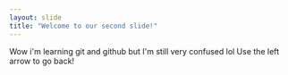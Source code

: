 ```yaml
---
layout: slide
title: "Welcome to our second slide!"
---
```

Wow i'm learning git and github but I'm still very confused lol 
Use the left arrow to go back!
